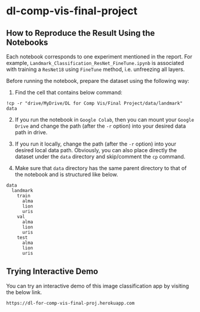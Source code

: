 # dl-comp-vis-final-project

## How to Reproduce the Result Using the Notebooks

Each notebook corresponds to one experiment mentioned in the report.
For example, `Landmark_Classification_ResNet_FineTune.ipynb` is associated
with training a `ResNet18` using `FineTune` method, i.e. unfreezing all layers.

Before running the notebook, prepare the dataset using the following way:

1. Find the cell that contains below command:

`!cp -r "drive/MyDrive/DL for Comp Vis/Final Project/data/landmark" data`

2. If you run the notebook in `Google Colab`, then you can mount your
`Google Drive` and change the path (after the `-r` option) into
your desired data path in drive.

3. If you run it locally, change the path (after the `-r` option) into
your desired local data path. Obviously, you can also place directly
the dataset under the `data` directory and skip/comment the `cp` command.

4. Make sure that `data` directory has the same parent directory to
that of the notebook and is structured like below.

```
data
  landmark
    train
      alma
      lion
      uris
    val
      alma
      lion
      uris
    test
      alma
      lion
      uris
```

## Trying Interactive Demo

You can try an interactive demo of this image classification app by
visiting the below link.

`https://dl-for-comp-vis-final-proj.herokuapp.com`
